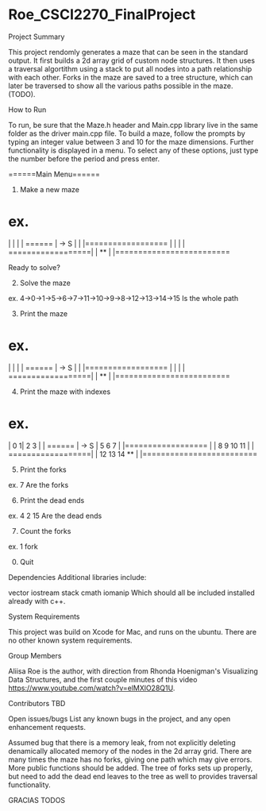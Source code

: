 
# Roe_CSCI2270_FinalProject

Project	Summary

This project rendomly generates a maze that can be seen in the standard output. It first builds a 2d array grid of custom node structures. It then uses a traversal algortithm using a stack to put all nodes into a path relationship with each other. Forks in the maze are saved to a tree structure, which can later be traversed to show all the various paths possible in the maze. (TODO).

How	to	Run

To run, be sure that the Maze.h header and Main.cpp library live in the same folder as the driver main.cpp file. To build a maze, follow the prompts by typing an integer value between 3 and 10 for the maze dimensions. Further functionality is displayed in a menu. To select any of these options, just type the number before the period and press enter.

======Main Menu======
1. Make a new maze

ex.
==========================
|           |            |
|            ======      |
-> S |                  |
|==================      |
|                        |
|      ==================|
|                    **  |
|=========================

Ready to solve?


2. Solve the maze

ex.
4->0->1->5->6->7->11->10->9->8->12->13->14->15
Is the whole path

3. Print the maze 

ex.
==========================
|           |            |
|            ======      |
-> S |                  |
|==================      |
|                        |
|      ==================|
|                    **  |
|=========================

4. Print the maze with indexes

ex.
==========================
|    0     1|    2     3 |
|            ======      |
-> S |    5     6     7 |
|==================      |
|    8     9    10    11 |
|      ==================|
|   12    13    14   **  |
|=========================

5. Print the forks

ex.
7
Are the forks 

6. Print the dead ends

ex.
4
2
15 
Are the dead ends

7. Count the forks

ex.
1 fork

0. Quit


Dependencies
Additional libraries include:

vector
iostream
stack
cmath
iomanip
Which should all be included installed already with c++.

System	Requirements

This project was build on Xcode for Mac, and runs on the ubuntu. There are no other known system requirements.

Group	Members

Aliisa Roe is the author, with direction from Rhonda Hoenigman's Visualizing Data Structures, and the first couple minutes of this video https://www.youtube.com/watch?v=elMXlO28Q1U. 

Contributors
TBD

Open	issues/bugs
List	any	known	bugs	in	the	project,	and	any	open	enhancement	requests.

Assumed bug that there is a memory leak, from not explicitly deleting denamically allocated memory of the nodes in the 2d array grid. 
There are many times the maze has no forks, giving one path which may give errors. 
More public functions should be added. 
The tree of forks sets up properly, but need to add the dead end leaves to the tree as well to provides traversal functionality.


GRACIAS TODOS